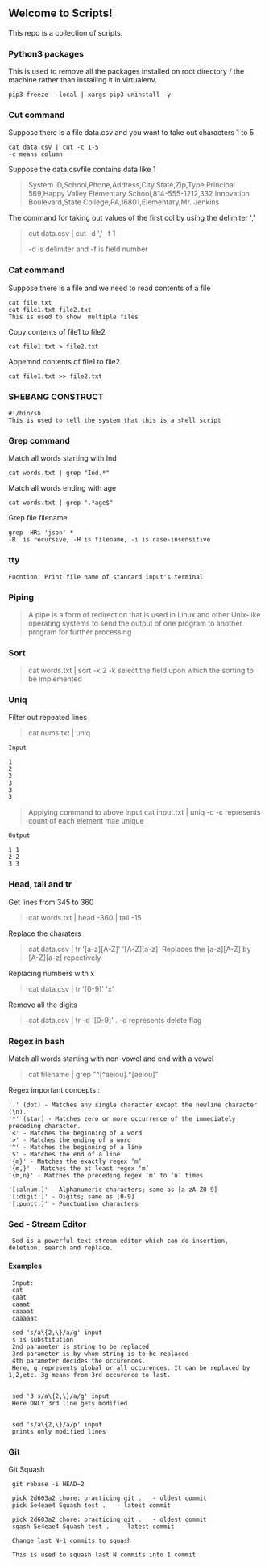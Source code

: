 ## Welcome to Scripts!

This repo is a collection of scripts.

### Python3 packages

This is used to remove all the packages installed on root directory / the machine rather than installing it in virtualenv.

    pip3 freeze --local | xargs pip3 uninstall -y
 
### Cut command
 
 Suppose there is a file data.csv and you want to take out characters 1 to 5 
 
    cat data.csv | cut -c 1-5
    -c means column
 
 
 
 Suppose the data.csvfile contains data like 1 
 >System ID,School,Phone,Address,City,State,Zip,Type,Principal
 >569,Happy Valley Elementary School,814-555-1212,332 Innovation Boulevard,State College,PA,16801,Elementary,Mr. Jenkins

 The command for taking out values of the first col by using the delimiter ','
 
 > cut data.csv | cut -d ',' -f 1
 >
 >  -d is delimiter and -f is field number
 
 
### Cat command 

 Suppose there is a file and we need to read contents of a file 
 
    cat file.txt
    cat file1.txt file2.txt
    This is used to show  multiple files 


 Copy contents of file1 to file2
 
    cat file1.txt > file2.txt
 
 Appemnd contents of file1 to file2
 
    cat file1.txt >> file2.txt
 
 ### SHEBANG CONSTRUCT 
 
    #!/bin/sh
    This is used to tell the system that this is a shell script
 
 ### Grep command 
 
 Match all words starting with Ind
 
    cat words.txt | grep "Ind.*"

Match all words ending with age

    cat words.txt | grep ".*age$"
 
Grep file filename

    grep -HRi 'json' *
    -R  is recursive, -H is filename, -i is case-insensitive

 
 ### tty
 
    Fucntion: Print file name of standard input's terminal
 
 ### Piping 
 
 > A pipe is a form of redirection that is used in Linux and other Unix-like operating systems to send the output of one program to another program for further processing
 
 
 ### Sort 
 
 > cat words.txt | sort -k 2 
 > -k select the field upon which the sorting to be implemented 
 
 ### Uniq
 
 Filter out repeated lines 
 
 > cat nums.txt | uniq
 
    Input 
    
    1
    2
    2
    3
    3
    3
 
 >   Applying command to above input 
 >   cat input.txt | uniq -c
 >  -c represents count of each element mae unique
 
    Output 
    
    1 1
    2 2 
    3 3  
   
   ### Head, tail and tr
   
   Get lines from 345 to 360
   
   > cat words.txt | head -360 | tail -15
   
   Replace the charaters 
   
   > cat data.csv | tr '[a-z][A-Z]' '[A-Z][a-z]'
   > Replaces the [a-z][A-Z] by [A-Z][a-z] repectively
 
   Replacing numbers with x 
   
   > cat data.csv | tr '[0-9]' 'x'
   
   Remove all the digits 
   
   > cat data.csv | tr -d '[0-9]'
   > . -d represents delete flag
   
   
### Regex in bash 

Match all words starting with non-vowel and end with a vowel

  >  cat filename | grep "^[^aeiou].*[aeiou]" 
  
  
 Regex important concepts :
 
    '.' (dot) - Matches any single character except the newline character (\n).
    '*' (star) - Matches zero or more occurrence of the immediately preceding character.
    '<' - Matches the beginning of a word
    '>' - Matches the ending of a word
    '^' - Matches the beginning of a line
    '$' - Matches the end of a line  
    '{m}' - Matches the exactly regex ‘m’
    '{m,}' - Matches the at least regex ‘m’
    '{m,n}' - Matches the preceding regex ‘m’ to ‘n’ times
    
    '[:alnum:]' - Alphanumeric characters; same as [a-zA-Z0-9]
    '[:digit:]' - Digits; same as [0-9]
    '[:punct:]' - Punctuation characters

### Sed - Stream Editor

     Sed is a powerful text stream editor which can do insertion, deletion, search and replace.
     
   #### Examples
   
   
     Input:  
     cat
     caat
     caaat
     caaaat
     caaaaat

     sed 's/a\{2,\}/a/g' input
     s is substitution
     2nd parameter is string to be replaced
     3rd parameter is by whom string is to be replaced
     4th parameter decides the occurences. 
     Here, g represents global or all occurences. It can be replaced by 1,2,etc. 3g means from 3rd occurence to last. 
   
   
     sed '3 s/a\{2,\}/a/g' input
     Here ONLY 3rd line gets modified
   
   
     sed 's/a\{2,\}/a/p' input
     prints only modified lines 
  
   
   ### Git 
   
   Git Squash
   
     git rebase -i HEAD~2
     
     pick 2d603a2 chore: practicing git .   - oldest commit 
     pick 5e4eae4 Squash test .   - latest commit

     pick 2d603a2 chore: practicing git .   - oldest commit 
     sqash 5e4eae4 Squash test .   - latest commit
     
     Change last N-1 commits to squash 
     
     This is used to squash last N commits into 1 commit 
 
